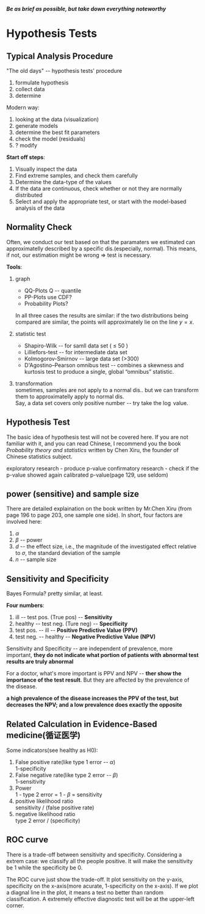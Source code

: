 ***Be as brief as possible, but take down everything noteworthy***

# Hypothesis Tests

## Typical Analysis Procedure
"The old days" -- hypothesis tests' procedure  
1. formulate hypothesis
2. collect data
3. determine

Modern way:  
1. looking at the data (visualization)
2. generate models
3. determine the best fit parameters
4. check the model (residuals)
5. ? modify

**Start off steps**:  
1. Visually inspect the data
2. Find extreme samples, and check them carefully
3. Determine the data-type of the values
4. If the data are continuous, check whether or not they are normally distributed
5. Select and apply the appropriate test, or start with the model-based analysis of the data

## Normality Check
Often, we conduct our test based on that the paramaters we estimated can approximatelly described by a specific dis.(especially, normal). This means, if not, our estimation might be wrong $\Rightarrow$ test is necessary.

**Tools**:  
1. graph  
    * QQ-Plots Q -- quantile
    * PP-Plots use CDF?
    * Probability Plots?

    In all three cases the results are similar: if the two distributions being compared are similar, the points will approximately lie on the line $y=x$.    
2. statistic test  
    * Shapiro-Wilk -- for samll data set ( $\le$ 50 )
    * Lilliefors-test -- for intermediate data set
    * Kolmogorov-Smirnov -- large data set (>300)
    * D'Agostino–Pearson omnibus test -- combines a skewness and kurtosis test to produce a single, global “omnibus” statistic.
3. transformation  
    sometimes, samples are not apply to a normal dis.. but we can transform them to approximatelly apply to normal dis.  
    Say, a data set covers only positive number -- try take the $\log$ value.

## Hypothesis Test

The basic idea of hypothesis test will not be covered here. If you are not familiar with it, and you can read Chinese, I recommend you the book *Probability theory and statistics* written by Chen Xiru, the founder of Chinese statistics subject.

exploratory research - produce p-value
confirmatory research - check if the p-value showed again
calibrated p-value(page 129, use seldom)

## power (sensitive) and sample size
There are detailed explaination on the book written by Mr.Chen Xiru (from page
196 to page 203, one sample one side). In short, four factors are involved here:  
1. $\alpha$
2. $\beta$ -- power
3. $d$ -- the effect size, i.e., the magnitude of the investigated effect relative to $\sigma$, the standard deviation of the sample
4. $n$ -- sample size

## Sensitivity and Specificity
Bayes Formula? pretty similar, at least.

**Four numbers**:  
1. ill -- test pos. (True pos) -- **Sensitivity**
2. healthy -- test neg. (Ture neg) -- **Specificity**
4. test pos. -- ill -- **Positive Predictive Value (PPV)**
4. test neg. -- healthy -- **Negative Predictive Value (NPV)**

Sensitivity and Specificity -- are independent of prevalence, more important, **they do not indicate what portion of patients with abnormal test results are truly abnormal**

For a doctor, what's more important is PPV and NPV -- **ther show the importance of the test result**. But they are affected by the prevalence of the disease.

**a high prevalence of the disease increases the PPV of the test, but decreases the NPV; and a low prevalence does exactly the opposite**

## Related Calculation in Evidence-Based medicine(循证医学)
Some indicators(see healthy as H0):  
1. False positive rate(like type 1 error -- $\alpha$)  
    1-specificity
2. False negative rate(like type 2 error -- $\beta$)  
    1-sensitivity
3. Power  
    1 - type 2 error = 1 - $\beta$ = sensitivity
4. positive likelihood ratio  
    sensitivity / (false positive rate)
5. negative likelihood ratio  
    type 2 error / (specificity)

## ROC curve
There is a trade-off between sensitivity and specificity. Considering a extrem case: we classify all the people positive. It will make the sensitivity be 1 while the specificity be 0.

The ROC curve just show the trade-off. It plot sensitivity on the y-axis,
specificity on the x-axis(more acurate, 1-specificity on the x-axis). If we
plot a diagnal line in the plot, it means a test no better than random
classification. A extremely effective diagnostic test will be at the
upper-left corner.
